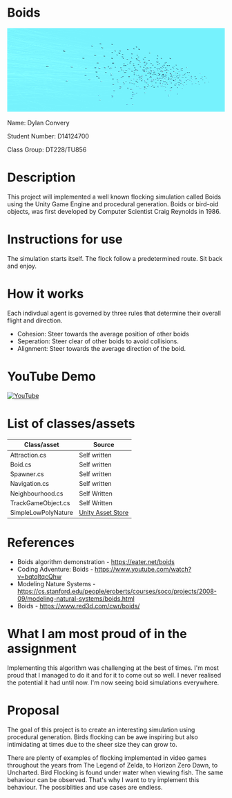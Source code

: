 # Boids

![Boids Photo](https://github.com/DylanConvery/Boids/blob/main/Boids/Assets/Images/Screenshot%202021-12-11%20001955.png?raw=true)

Name: Dylan Convery

Student Number: D14124700

Class Group: DT228/TU856

# Description

This project will implemented a well known flocking simulation called Boids using the Unity Game 
Engine and procedural generation. Boids or bird-oid objects, was first developed by Computer 
Scientist Craig Reynolds in 1986. 

# Instructions for use

The simulation starts itself. The flock follow a predetermined route. Sit back and enjoy.

# How it works

Each indivdual agent is governed by three rules that determine their overall flight and direction.

- Cohesion: Steer towards the average position of other boids
- Seperation: Steer clear of other boids to avoid collisions.
- Alignment: Steer towards the average direction of the boid.

# YouTube Demo

[![YouTube](https://i9.ytimg.com/vi/KNLtdoodDOw/mq3.jpg?sqp=CIzpz40G&rs=AOn4CLCxaYZz27b_k_uwfOQb3lKe3MAezA)](https://www.youtube.com/watch?v=KNLtdoodDOw)

# List of classes/assets

| Class/asset | Source |
|-----------|-----------|
| Attraction.cs | Self written |
| Boid.cs | Self written |
| Spawner.cs | Self written |
| Navigation.cs | Self written |
| Neighbourhood.cs | Self Written |
| TrackGameObject.cs | Self Written |
| SimpleLowPolyNature | [Unity Asset Store](https://assetstore.unity.com/packages/3d/environments/landscapes/simple-low-poly-nature-pack-157552#content)

# References

- Boids algorithm demonstration - https://eater.net/boids
- Coding Adventure: Boids - https://www.youtube.com/watch?v=bqtqltqcQhw
- Modeling Nature Systems - https://cs.stanford.edu/people/eroberts/courses/soco/projects/2008-09/modeling-natural-systems/boids.html
- Boids - https://www.red3d.com/cwr/boids/

# What I am most proud of in the assignment

Implementing this algorithm was challenging at the best of times. I'm most proud
that I managed to do it and for it to come out so well. I never realised the 
potential it had until now. I'm now seeing boid simulations everywhere.

# Proposal

The goal of this project is to create an interesting simulation using procedural
generation. Birds flocking can be awe inspiring but also intimidating at times
due to the sheer size they can grow to. 

There are plenty of examples of flocking implemented in video games throughout
the years from The Legend of Zelda, to Horizon Zero Dawn, to Uncharted. Bird
Flocking is found under water when viewing fish. The same behaviour can be 
observed. That's why I want to try implement this behaviour. The possiblities
and use cases are endless.   
